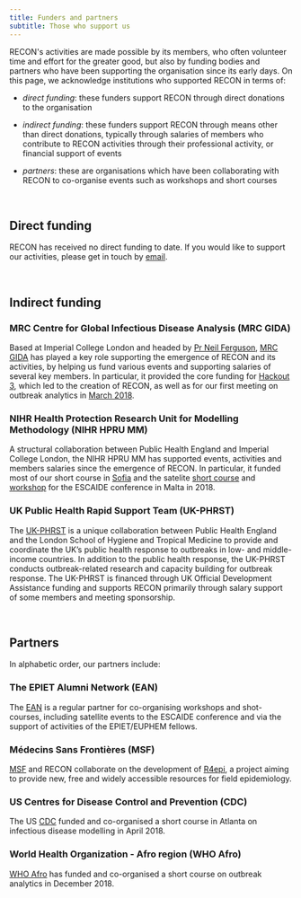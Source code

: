 ```yaml
---
title: Funders and partners
subtitle: Those who support us
---
```


RECON's activities are made possible by its members, who often volunteer time
and effort for the greater good, but also by funding bodies and partners who
have been supporting the organisation since its early days. On this page, we
acknowledge institutions who supported RECON in terms of:

* *direct funding*: these funders support RECON through direct donations to the
  organisation

* *indirect funding*: these funders support RECON through means other than
  direct donations, typically through salaries of members who contribute to
  RECON activities through their professional activity, or financial support of
  events
  
* *partners*: these are organisations which have been collaborating with RECON
  to co-organise events such as workshops and short courses
  


<br>

## Direct funding

RECON has received no direct funding to date. If you would like to support our
activities, please get in touch by [email](mailto:thibautjombart@gmail.com).


<br>

## Indirect funding

### MRC Centre for Global Infectious Disease Analysis (MRC GIDA)

Based at Imperial College London and headed by 
[Pr Neil Ferguson](https://www.imperial.ac.uk/people/neil.ferguson), 
[MRC GIDA](https://www.imperial.ac.uk/mrc-global-infectious-disease-analysis/about-us/) 
has played a key role supporting the emergence of RECON and its activities, by
helping us fund various events and supporting salaries of several key
members. In particular, it provided the core funding for
[Hackout 3](http://hackout3.ropensci.org/), which led to
the creation of RECON, as well as for our first meeting on outbreak analytics in
[March 2018](https://recon-gathering-march2018.netlify.com/).



### NIHR Health Protection Research Unit for Modelling Methodology (NIHR HPRU MM)

A structural collaboration between Public Health England and Imperial College
London, the NIHR HPRU MM has supported events, activities and members salaries
since the emergence of RECON. In particular, it funded most of our short course
in
[Sofia](https://recon-sofia-2018.netlify.com/) and the satelite
[short course](https://recon-malta-2018.netlify.com/) and 
[workshop](https://recon-hackfest-3.netlify.com/) for the ESCAIDE conference in 
Malta in 2018.



### UK Public Health Rapid Support Team (UK-PHRST)

The [UK-PHRST](https://www.lshtm.ac.uk/UKPHRST) is a unique collaboration
between Public Health England and the London School of Hygiene and Tropical
Medicine to provide and coordinate the UK’s public health response to outbreaks
in low- and middle-income countries. In addition to the public health response,
the UK-PHRST conducts outbreak-related research and capacity building for
outbreak response. The UK-PHRST is financed through UK Official Development
Assistance funding and supports RECON primarily through salary support of some
members and meeting sponsorship.





<br>

## Partners

In alphabetic order, our partners include:

### The EPIET Alumni Network (EAN)

The [EAN](https://epietalumni.net/) is a regular partner for co-organising
workshops and shot-courses, including satellite events to the ESCAIDE conference
and via the support of activities of the EPIET/EUPHEM fellows.


### Médecins Sans Frontières (MSF)

[MSF](https://www.msf.org.uk/) and RECON collaborate on the development of 
[R4epi](https://blogs.msf.org/bloggers/larissa/innovation-introducing-r4epis), 
a project aiming to provide new, free and widely accessible resources for field 
epidemiology.


### US Centres for Disease Control and Prevention (CDC)

The US [CDC](https://www.cdc.gov/) funded and co-organised a short course in
Atlanta on infectious disease modelling in April 2018.


### World Health Organization - Afro region (WHO Afro)

[WHO Afro](https://www.afro.who.int/) has funded and co-organised a short course
on outbreak analytics in December 2018.

